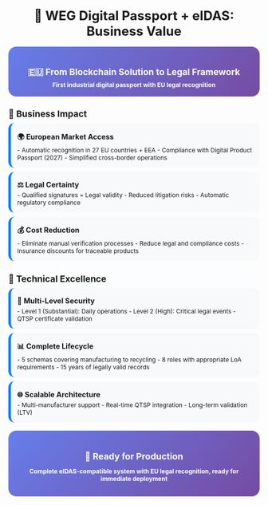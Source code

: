 <style>
.eidas-summary {
  font-size: 0.75rem !important;
}
.eidas-summary h1 {
  font-size: 1.6rem !important;
  margin-bottom: 0.8rem !important;
  text-align: center;
}
.eidas-summary h2 {
  font-size: 1.1rem !important;
  margin-bottom: 0.4rem !important;
}
.eidas-summary h3 {
  font-size: 0.9rem !important;
  margin: 0.3rem 0 !important;
}
.eidas-summary ul {
  margin: 0.3rem 0 !important;
}
.eidas-summary li {
  margin: 0.15rem 0 !important;
  line-height: 1.3 !important;
}
.eidas-summary .grid {
  gap: 1.5rem !important;
}
.eidas-summary .highlight-card {
  background: linear-gradient(135deg, #667eea 0%, #764ba2 100%);
  color: white;
  padding: 1rem;
  border-radius: 1rem;
  text-align: center;
  margin: 1rem 0;
}
.eidas-summary .value-card {
  background: #f8f9fa;
  padding: 0.8rem;
  border-radius: 0.8rem;
  border-left: 5px solid #007bff;
  margin: 0.5rem 0;
}
</style>

<div class="eidas-summary">

# 🎯 WEG Digital Passport + eIDAS: Business Value

<div class="highlight-card">
<h2>🇪🇺 From Blockchain Solution to Legal Framework</h2>
<strong>First industrial digital passport with EU legal recognition</strong>
</div>

<div class="grid grid-cols-2">

<div>

## 💼 **Business Impact**

<div class="value-card">
<h3>🌍 <strong>European Market Access</strong></h3>
- Automatic recognition in 27 EU countries + EEA
- Compliance with Digital Product Passport (2027)
- Simplified cross-border operations
</div>

<div class="value-card">
<h3>⚖️ <strong>Legal Certainty</strong></h3>
- Qualified signatures = Legal validity
- Reduced litigation risks
- Automatic regulatory compliance
</div>

<div class="value-card">
<h3>💰 <strong>Cost Reduction</strong></h3>
- Eliminate manual verification processes
- Reduce legal and compliance costs
- Insurance discounts for traceable products
</div>

</div>

<div>

## 🔧 **Technical Excellence**

<div class="value-card">
<h3>🔐 <strong>Multi-Level Security</strong></h3>
- Level 1 (Substantial): Daily operations
- Level 2 (High): Critical legal events
- QTSP certificate validation
</div>

<div class="value-card">
<h3>📊 <strong>Complete Lifecycle</strong></h3>
- 5 schemas covering manufacturing to recycling
- 8 roles with appropriate LoA requirements
- 15 years of legally valid records
</div>

<div class="value-card">
<h3>🌐 <strong>Scalable Architecture</strong></h3>
- Multi-manufacturer support
- Real-time QTSP integration
- Long-term validation (LTV)
</div>

</div>

</div>

<div class="highlight-card">
<h2>🚀 Ready for Production</h2>
<p><strong>Complete eIDAS-compatible system with EU legal recognition, ready for immediate deployment</strong></p>
</div>

</div> 